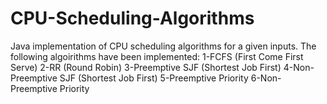 # CPU-Scheduling-Algorithms
Java implementation of CPU scheduling algorithms for a given inputs. The following algoirithms have been implemented:
1-FCFS (First Come First Serve) 
2-RR (Round Robin)
3-Preemptive SJF (Shortest Job First)
4-Non-Preemptive SJF (Shortest Job First)
5-Preemptive Priority 
6-Non-Preemptive Priority
